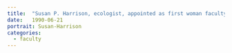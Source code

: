 ```yaml
---
title:  "Susan P. Harrison, ecologist, appointed as first woman faculty member of DES."
date:   1990-06-21
portrait: Susan-Harrison
categories:
  - faculty
---
```

